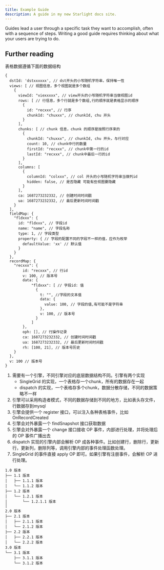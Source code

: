 ```yaml
---
title: Example Guide
description: A guide in my new Starlight docs site.
---
```


Guides lead a user through a specific task they want to accomplish, often with a sequence of steps.
Writing a good guide requires thinking about what your users are trying to do.

## Further reading

表格数据遵循下面的数据结构

```json5
{
  dstId: 'dstxxxxxx', // dst开头的小写随机字符串，保持唯一性
  views: [ // 视图信息，多个视图就是多个数组
    {
      viewId: "viexxxxx", // view开头的小写随机字符串当做视图id
      rows: [ // 行信息，多个行就是多个数组,行的顺序就是表格显示的顺序
        {
          id: "recxxx", // 行序
          chunkId: "chuxxx", // chunkId, chu 开头
        }
      ],
      chunks: [ // chunk 信息，chunk 的顺序是按照行序来的
        {
          chunkId: "chuxxx", // chunkId, chu 开头，与行对应
          count: 10, // chunk中行的数量
          firstId: "recxxx", // chunk中第一行的id
          lastId: "recxxx", // chunk中最后一行的id
        }
      ],
      columns: [
        {
          columnId: "colxxx", // col 开头的小写随机字符串当做列id
          hidden: false, // 是否隐藏 可能有些视图要隐藏
        }
      ],
      ca: 1687273232332, // 创建时间时间戳
      ua: 1687273232332, // 最后更新时间时间戳
    }
  ],
  fieldMap: {
    "fldxxx": {
      id: "fldxxx", // 字段id
      name: "name", // 字段名称
      type: 1, // 字段类型
      property: { // 字段的配置不同的字段不一样的值，应作为枚举
        defaultValue: 'xx' // 默认值
      }
    }
  },
  recordMap: {
    "recxxx": {
        id: "recxxx", // 行id
        v: 100, // 版本号
        data: {
            "fldxxx": [ // 字段id: 值
              {
                t: "", //字段的文本值
                data: {
                  value: 100, // 字段的值,有可能不是字符串
                },
                v: 100, // 版本号
              }
            ]
        },
        oph: [], // 行操作记录
        ca: 1687273232332, // 创建时间时间戳
        ua: 1687273232332, // 最后更新时间时间戳
        rh: [100, 21], // 版本号历史
    }
  },
  v: 100 // 版本号
}

```

1. 需要有一个引擎，不同引擎对应的底层数据结构不同。引擎有两个实现
    - SingleGrid 的实现，一个表格存一个chunk，所有的数据存在一起
    - dispatch 的实现，一个表格存多个chunk，数据分散存储，不同的数据策略不一样
2. 引擎可以采用构造者模式，不同的数据存储到不同的地方，比如表头存文件，行数据存到mysql
3. 引擎会提供一个 register 接口，可以注入各种表格事件，比如 OnRecordCreated
4. 引擎会对外暴露一个 findSnapshot 接口获取数据
5. 引擎会对外暴露一个 change 接口接收 OP 事件，内部进行处理，并将处理后的 OP 事件广播出去
6. dispatch 实现的引擎内部会解析 OP 成各种事件。比如创建行，删除行，更新行，更新列，删除列等，调用引擎内部的事件处理函数处理。
7. SingleGrid 的事件直接 apply OP 即可。如果引擎有注册事件，会解析 OP 进行处理。


```vbnet
1.0 版本
├── 1.1 版本
│   ├── 1.1.1 版本
│   └── 1.1.2 版本
├── 1.2 版本
│   └── 1.2.1 版本
│       └── 1.2.1.1 版本
│
2.0 版本
├── 2.1 版本
│   ├── 2.1.1 版本
│   └── 2.1.2 版本
├── 2.2 版本
│   ├── 2.2.1 版本
│   └── 2.2.2 版本
3.0 版本
└── 3.1 版本
    ├── 3.1.1 版本
    └── 3.1.2 版本
```
